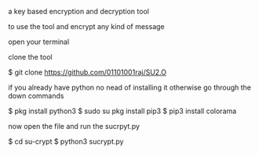 a key based encryption and decryption tool

to use the tool and encrypt any kind of message

open your terminal

clone the tool

$ git clone https://github.com/01101001raj/SU2.O

if you already have python no nead of installing it otherwise go through the down commands

$ pkg install python3 $ sudo su pkg install pip3 $ pip3 install colorama

now open the file and run the sucrpyt.py

$ cd su-crypt $ python3 sucrypt.py
